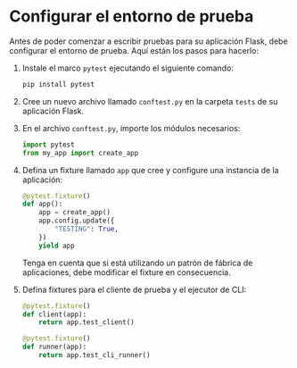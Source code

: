 # Configurar el entorno de prueba

Antes de poder comenzar a escribir pruebas para su aplicación Flask, debe configurar el entorno de prueba. Aquí están los pasos para hacerlo:

1. Instale el marco `pytest` ejecutando el siguiente comando:

   ```bash
   pip install pytest
   ```

2. Cree un nuevo archivo llamado `conftest.py` en la carpeta `tests` de su aplicación Flask.

3. En el archivo `conftest.py`, importe los módulos necesarios:

   ```python
   import pytest
   from my_app import create_app
   ```

4. Defina un fixture llamado `app` que cree y configure una instancia de la aplicación:

   ```python
   @pytest.fixture()
   def app():
       app = create_app()
       app.config.update({
           "TESTING": True,
       })
       yield app
   ```

   Tenga en cuenta que si está utilizando un patrón de fábrica de aplicaciones, debe modificar el fixture en consecuencia.

5. Defina fixtures para el cliente de prueba y el ejecutor de CLI:

   ```python
   @pytest.fixture()
   def client(app):
       return app.test_client()

   @pytest.fixture()
   def runner(app):
       return app.test_cli_runner()
   ```
